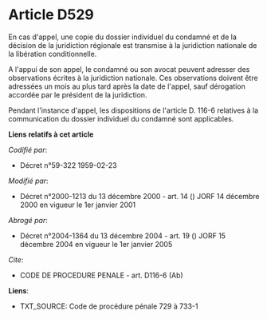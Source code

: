 # Article D529

En cas d'appel, une copie du dossier individuel du condamné et de la décision de la juridiction régionale est transmise à la
juridiction nationale de la libération conditionnelle.

A l'appui de son appel, le condamné ou son avocat peuvent adresser des observations écrites à la juridiction nationale. Ces
observations doivent être adressées un mois au plus tard après la date de l'appel, sauf dérogation accordée par le président
de la juridiction.

Pendant l'instance d'appel, les dispositions de l'article D. 116-6 relatives à la communication du dossier individuel du
condamné sont applicables.

**Liens relatifs à cet article**

_Codifié par_:

  - Décret n°59-322 1959-02-23

_Modifié par_:

  - Décret n°2000-1213 du 13 décembre 2000 - art. 14 () JORF 14 décembre 2000 en vigueur le 1er janvier 2001

_Abrogé par_:

  - Décret n°2004-1364 du 13 décembre 2004 - art. 19 () JORF 15 décembre 2004 en vigueur le 1er janvier 2005

_Cite_:

  - CODE DE PROCEDURE PENALE - art. D116-6 (Ab)

**Liens**:

  - TXT_SOURCE: Code de procédure pénale 729 à 733-1
